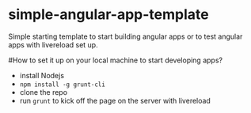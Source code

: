 # simple-angular-app-template
Simple starting template to start building angular apps or to test angular apps with livereload set up.

#How to set it up on your local machine to start developing apps?
- install Nodejs
- `npm install -g grunt-cli`
- clone the repo
- run `grunt` to kick off the page on the server with livereload
